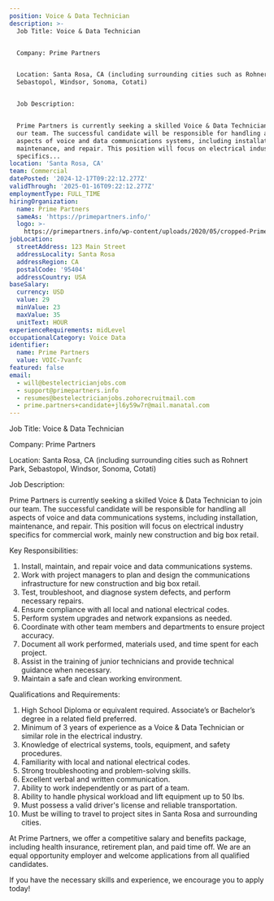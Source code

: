```yaml
---
position: Voice & Data Technician
description: >-
  Job Title: Voice & Data Technician


  Company: Prime Partners


  Location: Santa Rosa, CA (including surrounding cities such as Rohnert Park,
  Sebastopol, Windsor, Sonoma, Cotati)


  Job Description:


  Prime Partners is currently seeking a skilled Voice & Data Technician to join
  our team. The successful candidate will be responsible for handling all
  aspects of voice and data communications systems, including installation,
  maintenance, and repair. This position will focus on electrical industry
  specifics...
location: 'Santa Rosa, CA'
team: Commercial
datePosted: '2024-12-17T09:22:12.277Z'
validThrough: '2025-01-16T09:22:12.277Z'
employmentType: FULL_TIME
hiringOrganization:
  name: Prime Partners
  sameAs: 'https://primepartners.info/'
  logo: >-
    https://primepartners.info/wp-content/uploads/2020/05/cropped-Prime-Partners-Logo-NO-BG-1-1.png
jobLocation:
  streetAddress: 123 Main Street
  addressLocality: Santa Rosa
  addressRegion: CA
  postalCode: '95404'
  addressCountry: USA
baseSalary:
  currency: USD
  value: 29
  minValue: 23
  maxValue: 35
  unitText: HOUR
experienceRequirements: midLevel
occupationalCategory: Voice Data
identifier:
  name: Prime Partners
  value: VOIC-7vanfc
featured: false
email:
  - will@bestelectricianjobs.com
  - support@primepartners.info
  - resumes@bestelectricianjobs.zohorecruitmail.com
  - prime.partners+candidate+jl6y59w7r@mail.manatal.com
---
```




Job Title: Voice & Data Technician

Company: Prime Partners

Location: Santa Rosa, CA (including surrounding cities such as Rohnert Park, Sebastopol, Windsor, Sonoma, Cotati)

Job Description:

Prime Partners is currently seeking a skilled Voice & Data Technician to join our team. The successful candidate will be responsible for handling all aspects of voice and data communications systems, including installation, maintenance, and repair. This position will focus on electrical industry specifics for commercial work, mainly new construction and big box retail.

Key Responsibilities:

1. Install, maintain, and repair voice and data communications systems.
2. Work with project managers to plan and design the communications infrastructure for new construction and big box retail.
3. Test, troubleshoot, and diagnose system defects, and perform necessary repairs.
4. Ensure compliance with all local and national electrical codes.
5. Perform system upgrades and network expansions as needed.
6. Coordinate with other team members and departments to ensure project accuracy.
7. Document all work performed, materials used, and time spent for each project.
8. Assist in the training of junior technicians and provide technical guidance when necessary.
9. Maintain a safe and clean working environment.

Qualifications and Requirements:

1. High School Diploma or equivalent required. Associate’s or Bachelor’s degree in a related field preferred.
2. Minimum of 3 years of experience as a Voice & Data Technician or similar role in the electrical industry.
3. Knowledge of electrical systems, tools, equipment, and safety procedures.
4. Familiarity with local and national electrical codes.
5. Strong troubleshooting and problem-solving skills.
6. Excellent verbal and written communication.
7. Ability to work independently or as part of a team.
8. Ability to handle physical workload and lift equipment up to 50 lbs.
9. Must possess a valid driver's license and reliable transportation.
10. Must be willing to travel to project sites in Santa Rosa and surrounding cities.

At Prime Partners, we offer a competitive salary and benefits package, including health insurance, retirement plan, and paid time off. We are an equal opportunity employer and welcome applications from all qualified candidates. 

If you have the necessary skills and experience, we encourage you to apply today!
